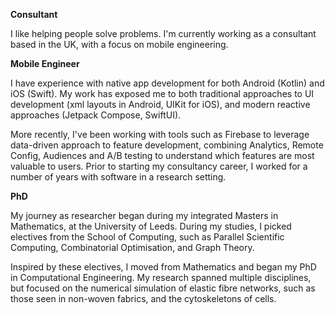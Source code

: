 **Consultant**

I like helping people solve problems. I'm currently working as a consultant based in the UK, with a focus on mobile engineering. 

**Mobile Engineer**

I have experience with native app development for both Android (Kotlin) and iOS (Swift). My work has exposed me to both traditional approaches to UI development (xml layouts in Android, UIKit for iOS), and modern reactive approaches (Jetpack Compose, SwiftUI).

More recently, I've been working with tools such as Firebase to leverage data-driven approach to feature development, combining Analytics, Remote Config, Audiences and A/B testing to understand which features are most valuable to users. Prior to starting my consultancy career, I worked for a number of years with software in a research setting.

**PhD**

My journey as researcher began during my integrated Masters in Mathematics, at the University of Leeds. During my studies, I picked electives from the School of Computing, such as Parallel Scientific Computing, Combinatorial Optimisation, and Graph Theory. 

Inspired by these electives, I moved from Mathematics and began my PhD in Computational Engineering. My research spanned multiple disciplines, but focused on the numerical simulation of elastic fibre networks, such as those seen in non-woven fabrics, and the cytoskeletons of cells.
